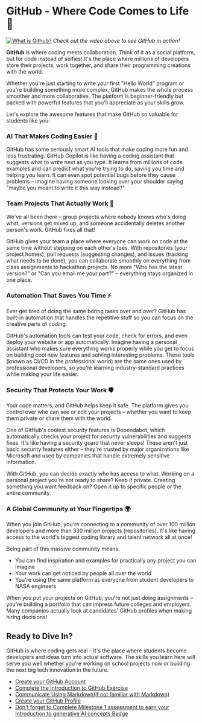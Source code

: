 <!-- 💡 Tip for viewing this file: To see this markdown file in a nicely formatted preview mode in VS Code, press Ctrl+Shift+V. You can also right-click on the file tab and select "Open Preview" or use the Command Palette (Ctrl+Shift+P) and search for "Markdown: Open Preview". -->

# GitHub - Where Code Comes to Life 🚀

[![What is Github?](https://img.youtube.com/vi/pBy1zgt0XPc/0.jpg)](https://www.youtube.com/watch?v=pBy1zgt0XPc)
*Check out the video above to see GitHub in action!*

**GitHub** is where coding meets collaboration. Think of it as a social platform, but for code instead of selfies! It's the place where millions of developers store their projects, work together, and share their programming creations with the world.

Whether you're just starting to write your first "Hello World" program or you're building something more complex, GitHub makes the whole process smoother and more collaborative. The platform is beginner-friendly but packed with powerful features that you'll appreciate as your skills grow.

Let's explore the awesome features that make GitHub so valuable for students like you:

### AI That Makes Coding Easier 🤖

GitHub has some seriously smart AI tools that make coding more fun and less frustrating. GitHub Copilot is like having a coding assistant that suggests what to write next as you type. It learns from millions of code examples and can predict what you're trying to do, saving you time and helping you learn. It can even spot potential bugs before they cause problems – imagine having someone looking over your shoulder saying "maybe you meant to write it this way instead?"

### Team Projects That Actually Work 👥

We've all been there – group projects where nobody knows who's doing what, versions get mixed up, and someone accidentally deletes another person's work. GitHub fixes all that!

GitHub gives your team a place where everyone can work on code at the same time without stepping on each other's toes. With repositories (your project homes), pull requests (suggesting changes), and issues (tracking what needs to be done), you can collaborate smoothly on everything from class assignments to hackathon projects. No more "Who has the latest version?" or "Can you email me your part?" – everything stays organized in one place.

### Automation That Saves You Time ⚡

Ever get tired of doing the same boring tasks over and over? GitHub has built-in automation that handles the repetitive stuff so you can focus on the creative parts of coding.

GitHub's automation tools can test your code, check for errors, and even deploy your website or app automatically. Imagine having a personal assistant who makes sure everything works properly while you get to focus on building cool new features and solving interesting problems. These tools (known as CI/CD in the professional world) are the same ones used by professional developers, so you're learning industry-standard practices while making your life easier.

### Security That Protects Your Work 🛡️

Your code matters, and GitHub helps keep it safe. The platform gives you control over who can see or edit your projects – whether you want to keep them private or share them with the world.

One of GitHub's coolest security features is Dependabot, which automatically checks your project for security vulnerabilities and suggests fixes. It's like having a security guard that never sleeps! These aren't just basic security features either – they're trusted by major organizations like Microsoft and used by companies that handle extremely sensitive information.

With GitHub, you can decide exactly who has access to what. Working on a personal project you're not ready to share? Keep it private. Creating something you want feedback on? Open it up to specific people or the entire community.

### A Global Community at Your Fingertips 🌍

When you join GitHub, you're connecting to a community of over 100 million developers and more than 330 million projects (repositories). It's like having access to the world's biggest coding library and talent network all at once!

Being part of this massive community means:
- You can find inspiration and examples for practically any project you can imagine
- Your work can get noticed by people all over the world
- You're using the same platform as everyone from student developers to NASA engineers

When you put your projects on GitHub, you're not just doing assignments – you're building a portfolio that can impress future colleges and employers. Many companies actually look at candidates' GitHub profiles when making hiring decisions!

## Ready to Dive In?

GitHub is where coding gets real – it's the place where students become developers and ideas turn into actual software. The skills you learn here will serve you well whether you're working on school projects now or building the next big tech innovation in the future.

- [Create your GitHub Account](https://docs.github.com/en/get-started/start-your-journey/creating-an-account-on-github)
- [Complete the Introduction to GitHub Exercise](https://github.com/skills/introduction-to-github)
- [Communicate Using Markdown(if not familiar with Markdown)](https://github.com/skills/communicate-using-markdown)
- [Create your GitHub Profile](https://docs.github.com/en/get-started/start-your-journey/setting-up-your-profile)
- [Don't forget to Complete Milestone 1 assessment to earn your Introduction to generative AI concepts Badge](https://learn.microsoft.com/en-us/plans/dk77t1toywz6j5?sharingId=F67AE3DA365A6582)
